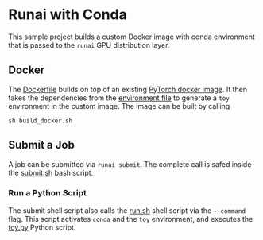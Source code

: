# Runai with Conda
This sample project builds a custom Docker image with conda environment that is passed to the `runai` GPU distribution layer.

## Docker
The [Dockerfile](Dockerfile) builds on top of an existing [PyTorch docker image](https://ngc.nvidia.com/catalog/containers/nvidia:pytorch). It then takes the dependencies from the [environment file](env.yml) to generate a `toy` environment in the custom image. The image can be built by calling

```shell
sh build_docker.sh
```

## Submit a Job
A job can be submitted via `runai submit`. The complete call is safed inside the [submit.sh](submit.sh) bash script.

### Run a Python Script
The submit shell script also calls the [run.sh](run.sh) shell script via the `--command` flag. This script activates `conda` and the `toy` environment, and executes the [toy.py](toy.py) Python script.
